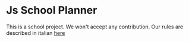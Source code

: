 # Js School Planner
This is a school project. We won't accept any contribution.
Our rules are described in italian [here](README.it.md)
